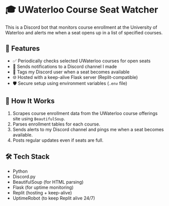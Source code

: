 # 🎓 UWaterloo Course Seat Watcher

This is a Discord bot that monitors course enrollment at the University of Waterloo and alerts me when a seat opens up in a list of specified courses.

## 📌 Features

- ✅ Periodically checks selected UWaterloo courses for open seats
- 🔔 Sends notifications to a Discord channel I made
- 👤 Tags my Discord user when a seat becomes available
- 🌐 Hosted with a keep-alive Flask server (Replit-compatible)
- 🛡️ Secure setup using environment variables (`.env` file)

## 🚀 How It Works

1. Scrapes course enrollment data from the UWaterloo course offerings site using `BeautifulSoup`.
2. Parses enrollment tables for each course.
3. Sends alerts to my Discord channel and pings me when a seat becomes available.
4. Posts regular updates even if seats are full.

## 🛠 Tech Stack

- Python
- Discord.py
- BeautifulSoup (for HTML parsing)
- Flask (for uptime monitoring)
- Replit (hosting + keep-alive)
- UptimeRobot (to keep Replit alive 24/7)

